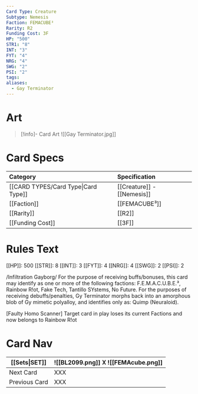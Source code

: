 ```yaml
---
Card Type: Creature
Subtype: Nemesis
Faction: FEMACUBE³
Rarity: R2
Funding Cost: 3F
HP: "500"
STR1: "8"
INT: "3"
FYT: "4"
NRG: "4"
SWG: "2"
PSI: "2"
tags: 
aliases:
  - Gay Terminator
---
```

# Art

> [!info]- Card Art
> ![[Gay Terminator.jpg]]

# Card Specs

| Category | Specification| 
| :--- | :--- |
| [[CARD TYPES/Card Type\|Card Type]] | [[Creature]] - [[Nemesis]] |  
| [[Faction]] | [[FEMACUBE³]] |  
| [[Rarity]] | [[R2]] |  
| [[Funding Cost]] | [[3F]] |  

# Rules Text  

[[HP]]: 500 [[STR]]: 8 [[INT]]: 3 [[FYT]]: 4 [[NRG]]: 4 [[SWG]]: 2 [[PSI]]: 2  

/Infiltration Gayborg/ 
For the purpose of receiving buffs/bonuses, this card may identify as one or more of the following factions: 
F.E.M.A.C.U.B.E.³, Rainbow R!ot, Fake Tech, Tantillo SYstems, No Future. 
For the purposes of receiving debuffs/penalties, Gy Terminator morphs back into an amorphous blob of Gy mimetic polyalloy, 
and identifies only as: Quimp (Neuraloid).

[Faulty Homo Scanner] 
Target card in play loses its current Factions and now belongs to Rainbow R!ot 

# Card Nav

| [[Sets\|SET]] |  ![[BL2099.png]] 𐌢 ![[FEMAcube.png]] |
| --- | --- |
| Next Card | XXX |
| Previous Card | XXX |

